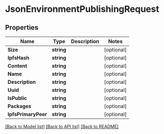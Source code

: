 # JsonEnvironmentPublishingRequest

## Properties

Name | Type | Description | Notes
------------ | ------------- | ------------- | -------------
**Size** | **string** |  | [optional] 
**IpfsHash** | **string** |  | [optional] 
**Content** | **string** |  | [optional] 
**Name** | **string** |  | [optional] 
**Description** | **string** |  | [optional] 
**Uuid** | **string** |  | [optional] 
**IsPublic** | **string** |  | [optional] 
**Packages** | **string** |  | [optional] 
**IpfsPrimaryPeer** | **string** |  | [optional] 

[[Back to Model list]](../README.md#documentation-for-models) [[Back to API list]](../README.md#documentation-for-api-endpoints) [[Back to README]](../README.md)


